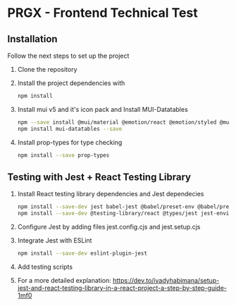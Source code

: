 # PRGX - Frontend Technical Test

## Installation

Follow the next steps to set up the project

1. Clone the repository

2. Install the project dependencies with
   ```sh
   npm install
   ```
3. Install mui v5 and it's icon pack and Install MUI-Datatables

   ```sh
   npm --save install @mui/material @emotion/react @emotion/styled @mui/icons-material
   npm install mui-datatables --save

   ```

4. Install prop-types for type checking

   ```sh
   npm install --save prop-types
   ```

## Testing with Jest + React Testing Library

1. Install React testing library dependencies and Jest dependecies

   ```sh
   npm install --save-dev jest babel-jest @babel/preset-env @babel/preset-react
   npm install --save-dev @testing-library/react @types/jest jest-environment-jsdom
   ```

2. Configure Jest by adding files jest.config.cjs and jest.setup.cjs

3. Integrate Jest with ESLint

   ```sh
   npm install --save-dev eslint-plugin-jest
   ```

4. Add testing scripts

5. For a more detailed explanation: https://dev.to/ivadyhabimana/setup-jest-and-react-testing-library-in-a-react-project-a-step-by-step-guide-1mf0
